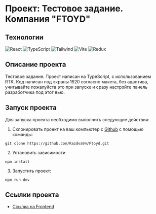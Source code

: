 # Проект: Тестовое задание. Компания "FTOYD"

## Технологии
![React](https://img.shields.io/badge/-React-61daf8?logo=react&logoColor=black)
![TypeScript](https://img.shields.io/badge/TypeScript-blue?logo=TypeScript&logoColor=black&labelColor=white)
![Tailwind](https://img.shields.io/badge/Tailwindcss-blue?logo=Tailwindcss&logoColor=blue&labelColor=white)
![Vite](https://img.shields.io/badge/Vite-yellow?logo=Vite&logoColor=yellow&labelColor=white)
![Redux](https://img.shields.io/badge/Redux-violet?logo=Redux&logoColor=violet&labelColor=white)


## Описание  проекта
Тестовое задание. Проект написан на TypeScript, c использованием RTK.
Код написан под экраны 1920 согласно макета, без адаптива, учитывайте пожалуйста это при запуске и сразу настройте панель разработчика под этот вью.
## Запуск проекта

Для запуска проекта необходимо выполнить следующие действия:

1. Склонировать проект на ваш компьютер с [Github](https://github.com/Razdva94/Ftoyd) с помощью команды:
```
git clone https://github.com/Razdva94/Ftoyd.git
```
2. Установить зависимости:
```
npm install
```
3. Запустить проект:
```
npm run dev
```


## Ссылки проекта

- [Ссылка на Frontend](https://razdva94.github.io/Ftoyd/)

